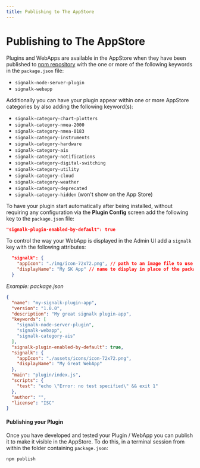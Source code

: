 ```yaml
---
title: Publishing to The AppStore
---
```


# Publishing to The AppStore


Plugins and WebApps are available in the AppStore when they have been published to [npm repository](https://www.npmjs.com/) with the one or more of the following keywords in the `package.json` file:
- `signalk-node-server-plugin`
- `signalk-webapp`

Additionally you can have your plugin appear within one or more AppStore categories by also adding the following keyword(s):
- `signalk-category-chart-plotters`
- `signalk-category-nmea-2000`
- `signalk-category-nmea-0183`
- `signalk-category-instruments`
- `signalk-category-hardware`
- `signalk-category-ais`
- `signalk-category-notifications`
- `signalk-category-digital-switching`
- `signalk-category-utility`
- `signalk-category-cloud`
- `signalk-category-weather`
- `signalk-category-deprecated`
- `signalk-category-hidden` (won't show on the App Store)

To have your plugin start automatically after being installed, without requiring any configuration via the **Plugin Config** screen add the following key to the `package.json` file:

```JSON
"signalk-plugin-enabled-by-default": true
```

To control the way your WebApp is displayed in the Admin UI add a `signalk` key with the following attributes:
```JSON
  "signalk": {
    "appIcon": "./img/icon-72x72.png", // path to an image file to use as an icon.
    "displayName": "My SK App" // name to display in place of the package name.
  }
```


_Example: package.json_
```JSON
{
  "name": "my-signalk-plugin-app",
  "version": "1.0.0",
  "description": "My great signalk plugin-app",
  "keywords": [
    "signalk-node-server-plugin",
    "signalk-webapp",
    "signalk-category-ais"
  ],
  "signalk-plugin-enabled-by-default": true,
  "signalk": {
    "appIcon": "./assets/icons/icon-72x72.png",
    "displayName": "My Great WebApp"
  },
  "main": "plugin/index.js",
  "scripts": {
    "test": "echo \"Error: no test specified\" && exit 1"
  },
  "author": "",
  "license": "ISC"
}
```

#### Publishing your Plugin

Once you have developed and tested your Plugin / WebApp you can publish it to make it visible in the AppStore.
To do this, in a terminal session from within the folder containing `package.json`:
```shell
npm publish
```
